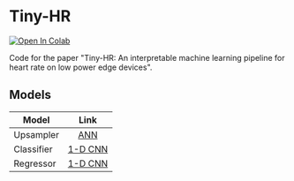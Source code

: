 # Tiny-HR

[![Open In Colab](https://colab.research.google.com/assets/colab-badge.svg)](https://colab.research.google.com/drive/1OWFeLAJzZpgFkYPsbASofC8oFJX99gzs?usp=sharing)

Code for the paper "Tiny-HR: An interpretable machine learning pipeline for heart rate on low power edge devices".


## Models

| Model      |      Link     |
|----------  |:-------------:|
| Upsampler  |  [ANN](models/upsampler/2022-07-10-21:40:37)|
| Classifier |  [1-D CNN](models/classifier/2022-07-12-17:12:47/)   |
| Regressor  |  [1-D CNN](models/regressor/2022-07-10-23:19:40/) |

